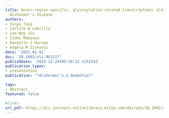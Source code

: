 ```yaml
---
title: Brain-region-specific, glycosylation-related transcriptomic alterations in
  Alzheimer's disease
authors:
- Xinyu Tang
- Carlito B Lebrilla
- Lee-Way Jin
- Izumi Maezawa
- Danielle J Harvey
- Angela M Zivkovic
date: '2021-01-01'
doi: '10.1002/alz.051117'
publishDate: '2023-12-24T05:56:21.315234Z'
publication_types:
- presentation
publication: "*Alzheimer's & Dementia*"

tags:
- Abstract
featured: false

#links
url_pdf: https://alz-journals.onlinelibrary.wiley.com/doi/abs/10.1002/alz.051117
---
```

